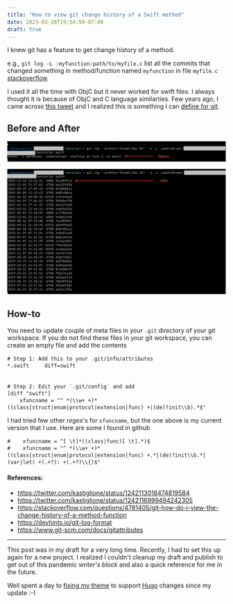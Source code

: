 ```yaml
---
title: "How to view git change history of a Swift method"
date: 2023-03-28T19:54:59-07:00
draft: true
---
```





I knew git has a feature to get change history of a method. 

e.g., `git log -L :myfunction:path/to/myfile.c` list all the commits that changed something in method/function named `myfunction` in file `myfile.c` [stackoverflow](https://stackoverflow.com/questions/4781405/git-how-do-i-view-the-change-history-of-a-method-function)

 I used it all the time with ObjC but it never worked for swift files. I always thought it is because of ObjC and C language similarties. Few years ago, I came across [this tweet](https://twitter.com/kastiglione/status/1242113018474819584) and I realized this is something I can [define for git](https://www.git-scm.com/docs/gitattributes). 
 

## Before and After


![Before - Git throws a Fatal error and no match](/assets/swift-git-method-history-before.png)

![After - List the commits that has changes to the method](/assets/swift-git-method-history-after.png)


## How-to

You need to update couple of meta files in your `.git` directory of your git workspace. If you do not find these files in your git workspace, you can create an empty file and add the contents


```
# Step 1: Add this to your .git/info/attributes
*.swift     diff=swift


# Step 2: Edit your `.git/config` and add 
[diff "swift"]
    xfuncname = "^ *(\\w+ +)*((class|struct|enum|protocol|extension|func) +|(de)?init\\b).*$"
```


I had tried few other _regex_'s for `xfuncname`, but the one above is my current version that I use. Here are some I found in github

```
#    xfuncname = ^[ \t]*((class|func)[ \t].*)$
#    xfuncname = "^ *(\\w+ +)*((class|struct|enum|protocol|extension|func) +.*|(de)?init\\b.*|(var|let) +(.+?): +(.+?)\\{)$"

```


#### References:

* https://twitter.com/kastiglione/status/1242113018474819584
* https://twitter.com/kastiglione/status/1242116999494242305
* https://stackoverflow.com/questions/4781405/git-how-do-i-view-the-change-history-of-a-method-function
* https://devhints.io/git-log-format
* https://www.git-scm.com/docs/gitattributes



---

This post was in my draft for a very long time. Recently, I had to set this up again for a new project. I realized I couldn't cleanup my draft and publish to get out of this pandemic _writer's block_ and also a quick reference for me in the future.

Well spent a day to [fixing my theme](https://github.com/palaniraja/palaniraja.github.com/commit/4ed9d52e6901dfeae6f8fbfd150526e537db9dfe) to support [Hugo](https://gohugo.io) changes since my update :-)